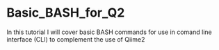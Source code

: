 # Basic_BASH_for_Q2

In this tutorial I will cover basic BASH commands for use in comand line interface (CLI) to complement the use of Qiime2
